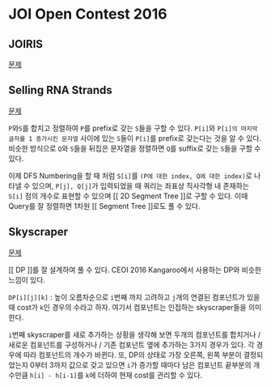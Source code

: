 # JOI Open Contest 2016

## JOIRIS
[문제](https://oj.uz/problem/view/JOI16_joiris)



## Selling RNA Strands
[문제](https://oj.uz/problem/view/JOI16_selling_rna)

`P`와`S`를 합치고 정렬하여 `P`를 prefix로 갖는 `S`들을 구할 수 있다. `P[i]`와 `P[i]의 마지막 글자를 1 증가시킨 문자열` 사이에 있는 `S`들이 `P[i]`를 prefix로 갖는다는 것을 알 수 있다. 비슷한 방식으로 `Q`와 `S`들을 뒤집은 문자열을 정렬하면 `Q`를 suffix로 갖는 `S`들을 구할 수 있다.

이제 DFS Numbering을 할 때 처럼 `S[i]`를 `(P에 대한 index, Q에 대한 index)`로 나타낼 수 있으며, `P[j], Q[j]`가 입력되었을 때 쿼리는 좌표상 직사각형 내 존재하는 `S[i]` 점의 개수로 표현할 수 있으며 [[ 2D Segment Tree ]]로 구할 수 있다. 이때 Query를 잘 정렬하면 1차원 [[ Segment Tree ]]로도 풀 수 있다.

## Skyscraper
[문제](https://oj.uz/problem/view/JOI16_skyscraper)

[[ DP ]]를 잘 설계하여 풀 수 있다. CEOI 2016 Kangaroo에서 사용하는 DP와 비슷한 느낌이 있다. 

`DP[i][j][k]` : 높이 오름차순으로 `i`번째 까지 고려하고 `j`개의 연결된 컴포넌트가 있을 때 cost가 `k`인 경우의 수라고 하자. 여기서 컴포넌트는 인접하는 skyscraper들을 의미한다.

`i`번째 skyscraper를 새로 추가하는 상황을 생각해 보면 두개의 컴포넌트를 합치거나 / 새로운 컴포넌트를 구성하거나 / 기존 컴포넌트 옆에 추가하는 3가지 경우가 있다. 각 경우에 따라 컴포넌트의 개수가 바뀐다. 또, DP의 상태로 가장 오른쪽, 왼쪽 부분이 결정되었는지 0부터 3까지 값으로 갖고 있으면 `i`가 증가할 때마다 남은 컴포넌트 끝부분의 개수만큼 `h[i] - h[i-1]`를 `k`에 더하여 현재 cost를 관리할 수 있다.



